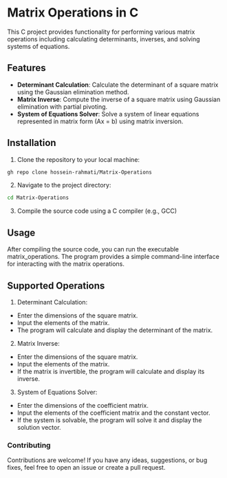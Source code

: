 # Matrix Operations in C

This C project provides functionality for performing various matrix operations including calculating determinants, inverses, and solving systems of equations.

## Features

- **Determinant Calculation**: Calculate the determinant of a square matrix using the Gaussian elimination method.
- **Matrix Inverse**: Compute the inverse of a square matrix using Gaussian elimination with partial pivoting.
- **System of Equations Solver**: Solve a system of linear equations represented in matrix form (Ax = b) using matrix inversion.

## Installation

1. Clone the repository to your local machine:

```bash
gh repo clone hossein-rahmati/Matrix-Operations
```

2. Navigate to the project directory:

```bash
cd Matrix-Operations
```

3. Compile the source code using a C compiler (e.g., GCC)

## Usage
After compiling the source code, you can run the executable matrix_operations. The program provides a simple command-line interface for interacting with the matrix operations.

## Supported Operations
1. Determinant Calculation:
- Enter the dimensions of the square matrix.
- Input the elements of the matrix.
- The program will calculate and display the determinant of the matrix.
2. Matrix Inverse:
- Enter the dimensions of the square matrix.
- Input the elements of the matrix.
- If the matrix is invertible, the program will calculate and display its inverse.
3. System of Equations Solver:
- Enter the dimensions of the coefficient matrix.
- Input the elements of the coefficient matrix and the constant vector.
- If the system is solvable, the program will solve it and display the solution vector.

### Contributing
Contributions are welcome! If you have any ideas, suggestions, or bug fixes, feel free to open an issue or create a pull request.
